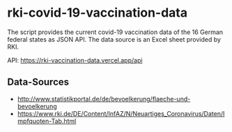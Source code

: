 # rki-covid-19-vaccination-data
The script provides the current covid-19 vaccination data of the 16 German federal states as JSON API.
The data source is an Excel sheet provided by RKI.

API: https://rki-vaccination-data.vercel.app/api

## Data-Sources
* http://www.statistikportal.de/de/bevoelkerung/flaeche-und-bevoelkerung
* https://www.rki.de/DE/Content/InfAZ/N/Neuartiges_Coronavirus/Daten/Impfquoten-Tab.html
